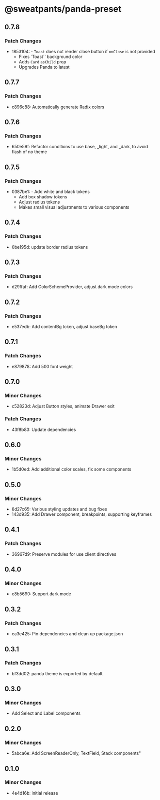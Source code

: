 # @sweatpants/panda-preset

## 0.7.8

### Patch Changes

- 1853104: - `Toast` does not render close button if `onClose` is not provided
  - Fixes `Toast`` background color
  - Adds `Card` `asChild` prop
  - Upgrades Panda to latest

## 0.7.7

### Patch Changes

- c896c88: Automatically generate Radix colors

## 0.7.6

### Patch Changes

- 650e59f: Refactor conditions to use base, \_light, and \_dark, to avoid flash of no theme

## 0.7.5

### Patch Changes

- 0387be1: - Add white and black tokens
  - Add box shadow tokens
  - Adjust radius tokens
  - Makes small visual adjustments to various components

## 0.7.4

### Patch Changes

- 0be195d: update border radius tokens

## 0.7.3

### Patch Changes

- d29ffaf: Add ColorSchemeProvider, adjust dark mode colors

## 0.7.2

### Patch Changes

- e537edb: Add contentBg token, adjust baseBg token

## 0.7.1

### Patch Changes

- e879878: Add 500 font weight

## 0.7.0

### Minor Changes

- c52823d: Adjust Button styles, animate Drawer exit

### Patch Changes

- 43f8b83: Update dependencies

## 0.6.0

### Minor Changes

- 1b5d0ed: Add additional color scales, fix some components

## 0.5.0

### Minor Changes

- 8d27c65: Various styling updates and bug fixes
- 143d935: Add Drawer component, breakpoints, supporting keyframes

## 0.4.1

### Patch Changes

- 36967d9: Preserve modules for use client directives

## 0.4.0

### Minor Changes

- e8b5690: Support dark mode

## 0.3.2

### Patch Changes

- ea3e425: Pin dependencies and clean up package.json

## 0.3.1

### Patch Changes

- bf3dd02: panda theme is exported by default

## 0.3.0

### Minor Changes

- Add Select and Label components

## 0.2.0

### Minor Changes

- 5abca6e: Add ScreenReaderOnly, TextField, Stack components"

## 0.1.0

### Minor Changes

- 4e4d16b: initial release
